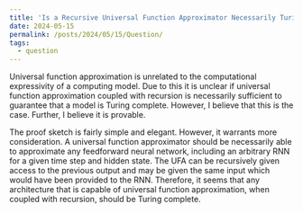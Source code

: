 ```yaml
---
title: 'Is a Recursive Universal Function Approximator Necessarily Turing Complete?'
date: 2024-05-15
permalink: /posts/2024/05/15/Question/
tags:
  - question
---
```


Universal function approximation is unrelated to the computational expressivity of a computing model. Due to this it is unclear if universal function approximation coupled with recursion is necessarily sufficient to guarantee that a model is Turing complete. However, I believe that this is the case. Further, I believe it is provable.

The proof sketch is fairly simple and elegant. However, it warrants more consideration. A universal function approximator should be necessarily able to approximate any feedforward neural network, including an arbitrary RNN for a given time step and hidden state. The UFA can be recursively given access to the previous output and may be given the same input which would have been provided to the RNN. Therefore, it seems that any architecture that is capable of universal function approximation, when coupled with recursion, should be Turing complete.  

